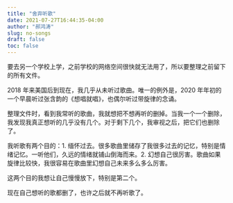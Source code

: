 ```yaml
---
title: "舍弃听歌"
date: 2021-07-27T16:44:35-04:00
author: "郝鸿涛"
slug: no-songs
draft: false
toc: false
---
```

要去另一个学校上学，之前学校的网络空间很快就无法用了，所以要整理之前留下的所有文件。

2018 年来美国后到现在，我几乎从未听过歌曲。唯一的例外是，2020 年年初的一个早晨听过张含韵的《想唱就唱》，也偶尔听过带旋律的念诵。

整理文件时，看到我常听的歌曲，我就想把不想再听的删掉。当我一个一个删除，我发现我真正想听的几乎没有几个。对于剩下几个，我审视之后，把它们也删除了。

我听歌有两个目的：1. 缅怀过去。很多歌曲里储存了我很多过去的记忆，特别是情绪记忆。一听他们，久远的情绪就铺山倒海而来。2. 幻想自己很厉害。歌曲如果旋律比较快，我很容易在歌曲里幻想自己未来多么多么厉害。

这两个目的我想让自己慢慢放下，特别是第二个。

现在自己想听的歌都删了，也许之后就不再听歌了。